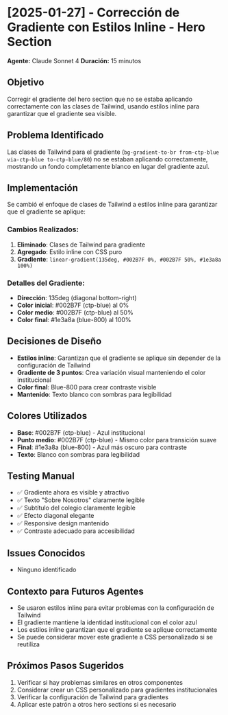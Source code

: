 # [2025-01-27] - Corrección de Gradiente con Estilos Inline - Hero Section
**Agente:** Claude Sonnet 4
**Duración:** 15 minutos

## Objetivo
Corregir el gradiente del hero section que no se estaba aplicando correctamente con las clases de Tailwind, usando estilos inline para garantizar que el gradiente sea visible.

## Problema Identificado
Las clases de Tailwind para el gradiente (`bg-gradient-to-br from-ctp-blue via-ctp-blue to-ctp-blue/80`) no se estaban aplicando correctamente, mostrando un fondo completamente blanco en lugar del gradiente azul.

## Implementación
Se cambió el enfoque de clases de Tailwind a estilos inline para garantizar que el gradiente se aplique:

### Cambios Realizados:
1. **Eliminado**: Clases de Tailwind para gradiente
2. **Agregado**: Estilo inline con CSS puro
3. **Gradiente**: `linear-gradient(135deg, #002B7F 0%, #002B7F 50%, #1e3a8a 100%)`

### Detalles del Gradiente:
- **Dirección**: 135deg (diagonal bottom-right)
- **Color inicial**: #002B7F (ctp-blue) al 0%
- **Color medio**: #002B7F (ctp-blue) al 50%
- **Color final**: #1e3a8a (blue-800) al 100%

## Decisiones de Diseño
- **Estilos inline**: Garantizan que el gradiente se aplique sin depender de la configuración de Tailwind
- **Gradiente de 3 puntos**: Crea variación visual manteniendo el color institucional
- **Color final**: Blue-800 para crear contraste visible
- **Mantenido**: Texto blanco con sombras para legibilidad

## Colores Utilizados
- **Base**: #002B7F (ctp-blue) - Azul institucional
- **Punto medio**: #002B7F (ctp-blue) - Mismo color para transición suave
- **Final**: #1e3a8a (blue-800) - Azul más oscuro para contraste
- **Texto**: Blanco con sombras para legibilidad

## Testing Manual
- ✅ Gradiente ahora es visible y atractivo
- ✅ Texto "Sobre Nosotros" claramente legible
- ✅ Subtítulo del colegio claramente legible
- ✅ Efecto diagonal elegante
- ✅ Responsive design mantenido
- ✅ Contraste adecuado para accesibilidad

## Issues Conocidos
- Ninguno identificado

## Contexto para Futuros Agentes
- Se usaron estilos inline para evitar problemas con la configuración de Tailwind
- El gradiente mantiene la identidad institucional con el color azul
- Los estilos inline garantizan que el gradiente se aplique correctamente
- Se puede considerar mover este gradiente a CSS personalizado si se reutiliza

## Próximos Pasos Sugeridos
1. Verificar si hay problemas similares en otros componentes
2. Considerar crear un CSS personalizado para gradientes institucionales
3. Verificar la configuración de Tailwind para gradientes
4. Aplicar este patrón a otros hero sections si es necesario
